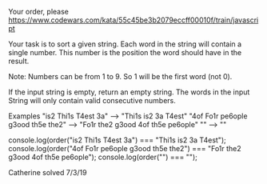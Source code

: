 Your order, please
https://www.codewars.com/kata/55c45be3b2079eccff00010f/train/javascript

Your task is to sort a given string. Each word in the string will contain a single number. This number is the position the word should have in the result.

Note: Numbers can be from 1 to 9. So 1 will be the first word (not 0).

If the input string is empty, return an empty string. The words in the input String will only contain valid consecutive numbers.

Examples
"is2 Thi1s T4est 3a"  -->  "Thi1s is2 3a T4est"
"4of Fo1r pe6ople g3ood th5e the2"  -->  "Fo1r the2 g3ood 4of th5e pe6ople"
""  -->  ""

console.log(order("is2 Thi1s T4est 3a") === "Thi1s is2 3a T4est");
console.log(order("4of Fo1r pe6ople g3ood th5e the2") === "Fo1r the2 g3ood 4of th5e pe6ople");
console.log(order("") === "");

Catherine solved 7/3/19